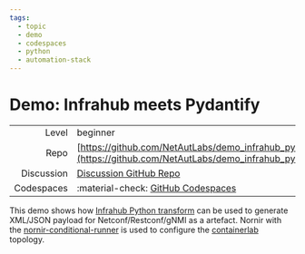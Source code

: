 ```yaml
---
tags:
  - topic
  - demo
  - codespaces
  - python
  - automation-stack
---
```


# Demo: Infrahub meets Pydantify


|             |                                                                                                                |
| ----------: | :--------------------------------------------------------------------------------------------------------------|
| Level       | beginner|intermediate|expert                                                                                   |
| Repo        | [https://github.com/NetAutLabs/demo_infrahub_pydantify](https://github.com/NetAutLabs/demo_infrahub_pydantify) |
| Discussion  | [Discussion GitHub Repo](https://github.com/NetAutLabs/demo_infrahub_pydantify/discussions)                    |
| Codespaces  | :material-check: [GitHub Codespaces](https://codespaces.new/NetAutLabs/demo_infrahub_pydantify)                |


This demo shows how [Infrahub Python transform](https://docs.infrahub.app/guides/python-transform) can be used to generate 
XML/JSON payload for Netconf/Restconf/gNMI as a artefact.
Nornir with the [nornir-conditional-runner](https://github.com/InfrastructureAsCode-ch/nornir_conditional_runner) is used
to configure the [containerlab](https://containerlab.dev/) topology. 
